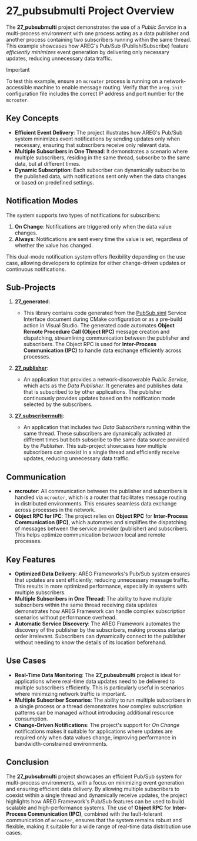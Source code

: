 # 27_pubsubmulti Project Overview

The **27_pubsubmulti** project demonstrates the use of a *Public Service* in a multi-process environment with one process acting as a data publisher and another process containing two subscribers running within the same thread. This example showcases how AREG's Pub/Sub (Publish/Subscribe) feature *efficiently minimizes* event generation by delivering only necessary updates, reducing unnecessary data traffic.

> [!IMPORTANT]
> To test this example, ensure an `mcrouter` process is running on a network-accessible machine to enable message routing. Verify that the `areg.init` configuration file includes the correct IP address and port number for the `mcrouter`.

## Key Concepts

- **Efficient Event Delivery**: The project illustrates how AREG's Pub/Sub system minimizes event notifications by sending updates only when necessary, ensuring that subscribers receive only relevant data.
- **Multiple Subscribers in One Thread**: It demonstrates a scenario where multiple subscribers, residing in the same thread, subscribe to the same data, but at different times.
- **Dynamic Subscription**: Each subscriber can dynamically subscribe to the published data, with notifications sent only when the data changes or based on predefined settings.

## Notification Modes

The system supports two types of notifications for subscribers:

1. **On Change**: Notifications are triggered only when the data value changes.
2. **Always**: Notifications are sent every time the value is set, regardless of whether the value has changed.

This dual-mode notification system offers flexibility depending on the use case, allowing developers to optimize for either change-driven updates or continuous notifications.

## Sub-Projects

1. **27_generated**:
   - This library contains code generated from the [PubSub.siml](./services/PubSub.siml) Service Interface document during CMake configuration or as a pre-build action in Visual Studio. The generated code automates **Object Remote Procedure Call (Object RPC)** message creation and dispatching, streamlining communication between the publisher and subscribers. The Object RPC is used for **Inter-Process Communication (IPC)** to handle data exchange efficiently across processes.

2. **[27_publisher](./publisher/)**:
   - An application that provides a network-discoverable *Public Service*, which acts as the *Data Publisher*. It generates and publishes data that is subscribed to by other applications. The publisher continuously provides updates based on the notification mode selected by the subscribers.

3. **[27_subscribermulti](./subscribermulti/)**:
   - An application that includes two *Data Subscribers* running within the same thread. These subscribers are dynamically activated at different times but both subscribe to the same data source provided by the *Publisher*. This sub-project showcases how multiple subscribers can coexist in a single thread and efficiently receive updates, reducing unnecessary data traffic.

## Communication

- **mcrouter**: All communication between the publisher and subscribers is handled via `mcrouter`, which is a router that facilitates message routing in distributed environments. This ensures seamless data exchange across processes in the network.
- **Object RPC for IPC**: The project relies on **Object RPC** for **Inter-Process Communication (IPC)**, which automates and simplifies the dispatching of messages between the service provider (publisher) and subscribers. This helps optimize communication between local and remote processes.

## Key Features

- **Optimized Data Delivery**: AREG Frameworks's Pub/Sub system ensures that updates are sent efficiently, reducing unnecessary message traffic. This results in more optimized performance, especially in systems with multiple subscribers.
- **Multiple Subscribers in One Thread**: The ability to have multiple subscribers within the same thread receiving data updates demonstrates how AREG Framework can handle complex subscription scenarios without performance overhead.
- **Automatic Service Discovery**: The AREG Framework automates the discovery of the publisher by the subscribers, making process startup order irrelevant. Subscribers can dynamically connect to the publisher without needing to know the details of its location beforehand.

## Use Cases

- **Real-Time Data Monitoring**: The **27_pubsubmulti** project is ideal for applications where real-time data updates need to be delivered to multiple subscribers efficiently. This is particularly useful in scenarios where minimizing network traffic is important.
- **Multiple Subscriber Scenarios**: The ability to run multiple subscribers in a single process or a thread demonstrates how complex subscription patterns can be managed without introducing additional resource consumption.
- **Change-Driven Notifications**: The project's support for *On Change* notifications makes it suitable for applications where updates are required only when data values change, improving performance in bandwidth-constrained environments.

## Conclusion

The **27_pubsubmulti** project showcases an efficient Pub/Sub system for multi-process environments, with a focus on minimizing event generation and ensuring efficient data delivery. By allowing multiple subscribers to coexist within a single thread and dynamically receive updates, the project highlights how AREG Framework's Pub/Sub features can be used to build scalable and high-performance systems. The use of **Object RPC** for **Inter-Process Communication (IPC)**, combined with the fault-tolerant communication of `mcrouter`, ensures that the system remains robust and flexible, making it suitable for a wide range of real-time data distribution use cases.
